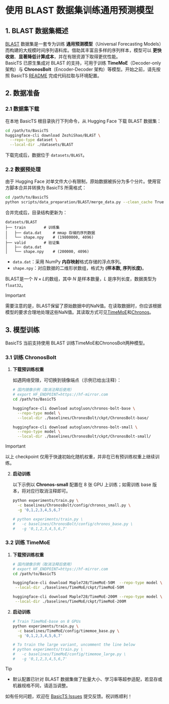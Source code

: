 # 使用 BLAST 数据集训练通用预测模型

## 1. BLAST 数据集概述

[BLAST](https://arxiv.org/abs/2505.17871) 数据集是一套专为训练 **通用预测模型**（Universal Forecasting Models）而构建的大规模时间序列语料库。借助其丰富且多样的序列样本，模型可以 **更快收敛**、**显著降低计算成本**，并在有限资源下取得更优性能。  
BasicTS 已原生集成对 BLAST 的支持，可用于训练 **TimeMoE**（Decoder-only 架构）与 **ChronosBolt**（Encoder-Decoder 架构）等模型。开始之前，请先按照 BasicTS [README](../README.md) 完成代码拉取与环境配置。

## 2. 数据准备

### 2.1 数据集下载

在本地 BasicTS 根目录执行下列命令，从 Hugging Face 下载 BLAST 数据集：

```bash
cd /path/to/BasicTS
huggingface-cli download ZezhiShao/BLAST \
  --repo-type dataset \
  --local-dir ./datasets/BLAST
```

下载完成后，数据位于 `datasets/BLAST`。

### 2.2 数据预处理

由于 Hugging Face 对单文件大小有限制，原始数据被拆分为多个分片。使用官方脚本合并并转换为 BasicTS 所需格式：

```bash
cd /path/to/BasicTS
python scripts/data_preparation/BLAST/merge_data.py --clean_cache True
```

合并完成后，目录结构更新为：

```
datasets/BLAST
├── train        # 训练集
│   ├── data.dat     # mmap 存储的序列数据
│   └── shape.npy    # (19800000, 4096)
├── valid        # 验证集
│   ├── data.dat
│   └── shape.npy    # (200000, 4096)
```

- `data.dat`：采用 NumPy **内存映射**格式存储的浮点序列。  
- `shape.npy`：对应数据的二维形状数组，格式为 **(样本数, 序列长度)**。

BLAST是一个 $N\times L$的数组，其中 $N$ 是样本数量，$L$ 是序列长度，数据类型为 `float32`。

> [!IMPORTANT]
> 需要注意的是，BLAST保留了原始数据中的NaN值。在读取数据时，你应该根据模型的要求合理地处理这些NaN值。其读取方式可见[TimeMoE](../baselines/TimeMoE/data/dataset.py)和[Chronos](../baselines/ChronosBolt/data/dataset.py)。

## 3. 模型训练

BasicTS 当前支持使用 BLAST 训练TimeMoE和ChronosBolt两种模型。

### 3.1 训练 ChronosBolt

1. **下载预训练权重**

   如遇网络受限，可切换到镜像端点（示例已给出注释）：

   ```bash
   # 国内镜像示例（取消注释后使用）
   # export HF_ENDPOINT=https://hf-mirror.com
   cd /path/to/BasicTS

   huggingface-cli download autogluon/chronos-bolt-base \
     --repo-type model \
     --local-dir ./baselines/ChronosBolt/ckpt/ChronosBolt-base/

   huggingface-cli download autogluon/chronos-bolt-small \
     --repo-type model \
     --local-dir ./baselines/ChronosBolt/ckpt/ChronosBolt-small/
   ```

> [!IMPORTANT]
> 以上 checkpoint 仅用于快速初始化随机权重，并非在已有预训练权重上继续训练。

2. **启动训练**

   以下示例以 **Chronos-small** 配置在 8 张 GPU 上训练；如需训练 base 版本，将对应行取消注释即可。

   ```bash
   python experiments/train.py \
     -c baselines/ChronosBolt/config/chronos_small.py \
     -g '0,1,2,3,4,5,6,7'

   # python experiments/train.py \
   #   -c baselines/ChronosBolt/config/chronos_base.py \
   #   -g '0,1,2,3,4,5,6,7'
   ```

### 3.2 训练 TimeMoE

1. **下载预训练权重**

   ```bash
   # 国内镜像示例（取消注释后使用）
   # export HF_ENDPOINT=https://hf-mirror.com
   cd /path/to/BasicTS

   huggingface-cli download Maple728/TimeMoE-50M  --repo-type model \
    --local-dir ./baselines/TimeMoE/ckpt/TimeMoE-50M

   huggingface-cli download Maple728/TimeMoE-200M --repo-type model \
    --local-dir ./baselines/TimeMoE/ckpt/TimeMoE-200M
   ```

2. **启动训练**

    ```bash
    # Train TimeMoE-base on 8 GPUs
    python experiments/train.py \
      -c baselines/TimeMoE/config/timemoe_base.py \
      -g '0,1,2,3,4,5,6,7'

    # To train the large variant, uncomment the line below
    # python experiments/train.py \
    #   -c baselines/TimeMoE/config/timemoe_large.py \
    #   -g '0,1,2,3,4,5,6,7'
    ```

> [!TIP]
> - 默认配置已针对 BLAST 数据集做了批量大小、学习率等超参适配，若显存或机器规格不同，请适当调整。  

如有任何问题，欢迎在 [BasicTS Issues](https://github.com/GestaltCogTeam/BasicTS/issues) 提交反馈。祝训练顺利！